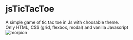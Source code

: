 # jsTicTacToe
A simple game of tic tac toe in Js with choosable theme.  
Only HTML, CSS (grid, flexbox, modal) and vanilla Javascript  
![morpion](name-of-jsMorpion.gif)